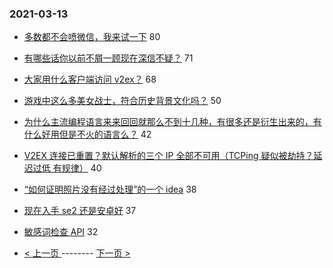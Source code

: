 ### 2021-03-13 
- [多数都不会喷微信，我来试一下](https://www.v2ex.com/t/761262) 80
- [有哪些话你以前不屑一顾现在深信不疑？](https://www.v2ex.com/t/761231) 71
- [大家用什么客户端访问 v2ex？](https://www.v2ex.com/t/761241) 68
- [游戏中这么多美女战士，符合历史背景文化吗？](https://www.v2ex.com/t/761219) 50
- [为什么主流编程语言来来回回就那么不到十几种，有很多还是衍生出来的，有什么好用但是不火的语言么？](https://www.v2ex.com/t/761304) 42
- [V2EX 连接已重置？默认解析的三个 IP 全部不可用（TCPing 疑似被劫持？延迟过低 有规律）](https://www.v2ex.com/t/761226) 40
- [“如何证明照片没有经过处理”的一个 idea](https://www.v2ex.com/t/761216) 38
- [现在入手 se2 还是安卓好](https://www.v2ex.com/t/761224) 37
- [敏感词检查 API](https://www.v2ex.com/t/761283) 32 

- [ < 上一页 ](https://github.com/able8/v2ex-hot-record/blob/master/2021-03-12.md) -------- [ 下一页 > ](https://github.com/able8/v2ex-hot-record/blob/master/2021-03-14.md)